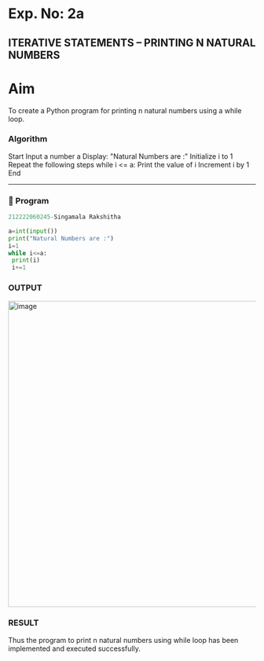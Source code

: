 # Exp. No: 2a  
## ITERATIVE STATEMENTS – PRINTING N NATURAL NUMBERS

#  Aim
To create a Python program for printing n natural numbers using a while loop.


###  Algorithm

Start Input a number a Display: "Natural Numbers are :" Initialize i to 1 Repeat the following steps while i <= a: Print the value of i Increment i by 1 End

---

### 🧾 Program

```python
212222060245-Singamala Rakshitha

a=int(input())
print("Natural Numbers are :") 
i=1
while i<=a: 
 print(i) 
 i+=1
```
### OUTPUT

<img width="1209" height="623" alt="image" src="https://github.com/user-attachments/assets/1bbc7cb3-a5fa-491b-b70f-a2700407d4dc" />


### RESULT
Thus the program to print n natural numbers using while loop has been implemented and executed successfully.

